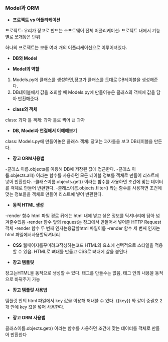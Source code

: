 ### Model과 ORM ###

- **프로젝트 vs 어플리케이션**

프로젝트: 우리가 장고로 만드는 소프트웨어 전체
어플리케이션: 프로젝트 내에서 기능 별로 쪼개놓은 단위

하나의 프로젝트는 보통 여러 개의 어플리케이션으로 이루어져있다.


- **DB와 Model**

- **Model의 역할**

1. Models.py에 클래스를 생성하면,장고가 클래스를 토대로 DB테이블을 생성해준다.
2. DB테이블에서 값을 조회할 때 Models.py에 만들어놓은 클래스의 객체에 값을 담아 반환해준다.

- **class와 객체**

class: 과자 틀
객체: 과자 틀로 찍어 낸 과자

- **DB, Model과 연결해서 이해해보기**

class: Models.py에 만들어놓은 클래스
객체: 장고는 과자틀을 보고 DB테이블을 만든다.


- **장고 ORM사용법**

-클래스 이름.objects를 이용해 DB에 저장된 값에 접근한다.
-클래스 이름.objects.all() 이라는 함수를 사용하면 모든 테이블 정보를 객체로 만들어 리스트에 넣어 반환한다.
-클래스이름.objects.get() 이라는 함수를 사용하면 조건에 맞는 데이터를 객체로 만들어 반환한다.
-클래스이름.objects.filter() 라는 함수를 사용하면 조건에 맞는 정보들을 객체로 만들어 리스트에 넣어 반환한다.


- **동적 HTML 생성**

-render 함수 html 파일 경로 뒤에는 html 내에 넣고 싶은 정보를 딕셔너리에 담아 넘겨줄수있음
-render 함수 앞의 request는 장고에서 만들어서 넣어준 HTTP Request 객체
-render 함수 두 번째 인자는응답할html 파일이름
-render 함수 세 번째 인자는html 파일에서사용할딕셔너리


- **CSS**
웹페이지를꾸미려고작성하는코드
HTML의 요소에 선택적으로 스타일을 적용할 수 있음.
HTML로 뼈대를 만들고 CSS로 뼈대에 살을 붙인다


- **장고 템플릿**

장고는HTML을 동적으로 생성할 수 있다.
태그를 만들수는 없음, 태그 안의 내용을 동적으로 바꿔주기 가능


- **장고 템플릿 사용법**

템플릿 안의 html 파일에서 key 값을 이용해 꺼내쓸 수 있다.
 {{key}} 와 같이 중괄호 2개 안에 key 값을 넣어 사용한다.


- **장고 ORM 사용법**

클래스이름.objects.get() 이라는 함수를 사용하면
조건에 맞는 데이터를 객체로 만들어 반환한다
